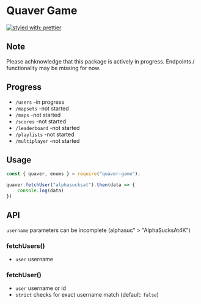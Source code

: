 ﻿# Quaver Game

[![ styled with: prettier](https://img.shields.io/badge/code_style-prettier-ff69b4.svg?style=flat-square)](https://github.com/prettier/prettier)

## Note
Please achknowledge that this package is actively in progress. Endpoints / functionality may be missing for now.

## Progress
- `/users` -in progress
- `/mapsets` -not started
- `/maps` -not started
- `/scores` -not started
- `/leaderboard` -not started
- `/playlists` -not started
- `/multiplayer` -not started

## Usage

```js
const { quaver, enums } = require("quaver-game");

quaver.fetchUser("alphasucksat").then(data => {
    console.log(data)
})
```

## API

`username` parameters can be incomplete (alphasuc" > "AlphaSucksAt4K")

### fetchUsers()
- `user` username

### fetchUser()
- `user` username or id
- `strict` checks for exact username match (default: `false`)